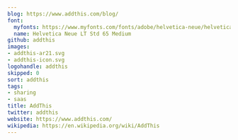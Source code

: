 ```yaml
---
blog: https://www.addthis.com/blog/
font:
  myfonts: https://www.myfonts.com/fonts/adobe/helvetica-neue/helveticaneue-medium/
  name: Helvetica Neue LT Std 65 Medium
github: addthis
images:
- addthis-ar21.svg
- addthis-icon.svg
logohandle: addthis
skipped: 0
sort: addthis
tags:
- sharing
- saas
title: AddThis
twitter: addthis
website: https://www.addthis.com/
wikipedia: https://en.wikipedia.org/wiki/AddThis
---
```

